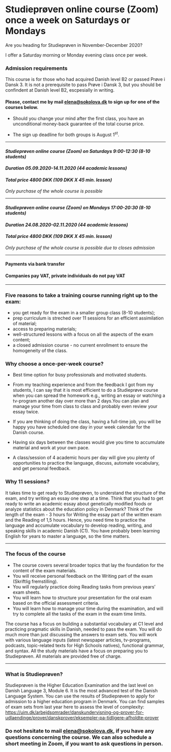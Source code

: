 
# Studieprøven online course (Zoom) once a week on Saturdays or Mondays

Are you heading for Studieprøven in November-December 2020? 

I offer a Saturday morning or Monday evening class once per week.

### Admission requirements
This course is for those who had acquired Danish level B2 or passed Prøve i Dansk 3. 
It is not a prerequisite to pass Prøve i Dansk 3, but you should be confindent at Danish level B2, escpesially in writing. 

#### Please, contact me by mail [elena@sokolova.dk](mailto:elena@sokolova.dk) to sign up for one of the courses below.

* Should you change your mind after the first class, you have an unconditional money-back guarantee of the total course price. 

* The sign up deadline for both groups is August 1<sup>st</sup>. 

---------------------------------------------------------------------------------
#### *Studieprøven online course (Zoom) on Saturdays 9:00-12:30 (8-10 students)*

#### *Duration 05.09.2020-14.11.2020 (44 academic lessons)*
 
#### *Total price 4800 DKK (109 DKK X 45 min. lesson)*
 
 *Only purchase of the whole course is possible*
   
-------------------------------------------------------------------------------------

#### *Studieprøven online course (Zoom) on Mondays 17:00-20:30  (8-10 students)*
 
#### *Duration 24.08.2020-02.11.2020 (44 academic lessons)*
 
#### *Total price 4800 DKK (109 DKK X 45 min. lesson)*
 
 *Only purchase of the whole course is possible due to closes admission*
 
------------------------------------------------------------------------------------

#### Payments via bank transfer

#### Companies pay VAT, private individuals do not pay VAT

------------------------------------------------------------------------------------
 

### Five reasons to take a training course running right up to the exam:

* you get ready for the exam in a smaller group class (8-10 students);
* prep curriculum is streched over 11 sessions for an efficient assimilation of material;
* access to preparing materials;
* well-structured lessons with a focus on all the aspects of the exam content;
* a closed admission course - no current enrollment to ensure the homogeneity of the class.

### Why choose a once-per-week course? 

* Best time option for busy professionals and motivated students. 

* From my teaching experience and from the feedback I got from my students, I can say that it is most efficient to do a Studieprøve course when you can spread the homework e.g., writing an essay or watching a tv-program another day over more than 2 days.You can plan and manage your time from class to class and probably even review your essay twice. 

* If you are thinking of doing the class, having a full-time job, you will be happy you have scheduled one day in your week calendar for the Danish course. 

* Having six days between the classes would give you time to accumulate material and work at your own pace.

* A class/session of 4 academic hours per day will give you plenty of opportunities to practice the language, discuss, automate vocabulary, and get personal feedback.  

### Why 11 sessions?

It takes time to get ready to Studieprøven, to understand the structure of the exam, and try writing an essay one step at a time. Think that you had to get ready to write an academic essay about genetically modified foods or analyze statistics about the education policy in Denmark? Think of the length of the exam - 3 hours for Writing the essay part of the written exam and the Reading of 1,5 hours. Hence, you need time to practice the language and accumulate vocabulary to develop reading, writing, and speaking skills in academic Danish (C1). You have probably been learning English for years to master a language, so the time matters. 

--------------------------------------------
### The focus of the course
 
* The course covers several broader topics that lay the foundation for the content of the exam materials. 
* You will receive personal feedback on the Writing part of the exam (Skriftlig fremstilling).
* You will regularly practice doing Reading tasks from previous years’ exam sheets. 
* You will learn how to structure your presentation for the oral exam based on the official assessment criteria. 
* You will learn how to manage your time during the examination, and will try to complete all the tasks of the exam in the exam time limits. 

The course has a focus on building a substantial vocabulary at C1 level and practicing pragmatic skills in Danish, needed to pass the exam. You will do much more than just discussing the answers to exam sets. You will work with various language inputs (latest newspaper articles, tv-programs, podcasts, topic-related texts for High Schools natives), functional grammar, and syntax. All the study materials have a focus on preparing you to Studieprøven. All materials are provided free of charge.

-----------------------------------------

### What is Studieprøven? 

Studieprøven is the Higher Education Examination and the last level on Danish Language 3, Module 6. It is the most advanced test of the Danish Language System. You can use the results of Studieprøven to apply for admission to a higher education program in Denmark. 
You can find samples of exam sets from last year here to assess the level of complexity: https://uim.dk/arbejdsomrader/danskundervisning-og-prover-for-udlaendinge/prover/danskprover/eksempler-pa-tidligere-afholdte-prover

### Do not hesitate to mail [elena@sokolova.dk](mailto:elena@sokolova.dk), if you have any questions concerning the course. We can also schedule a short meeting in Zoom, if you want to ask questions in person. 



